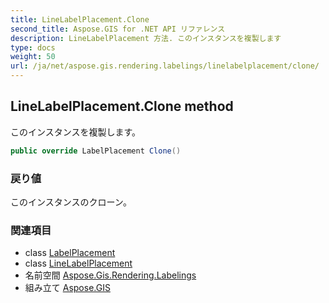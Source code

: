 ```yaml
---
title: LineLabelPlacement.Clone
second_title: Aspose.GIS for .NET API リファレンス
description: LineLabelPlacement 方法. このインスタンスを複製します
type: docs
weight: 50
url: /ja/net/aspose.gis.rendering.labelings/linelabelplacement/clone/
---
```

## LineLabelPlacement.Clone method

このインスタンスを複製します。

```csharp
public override LabelPlacement Clone()
```

### 戻り値

このインスタンスのクローン。

### 関連項目

* class [LabelPlacement](../../labelplacement/)
* class [LineLabelPlacement](../)
* 名前空間 [Aspose.Gis.Rendering.Labelings](../../linelabelplacement/)
* 組み立て [Aspose.GIS](../../../)


